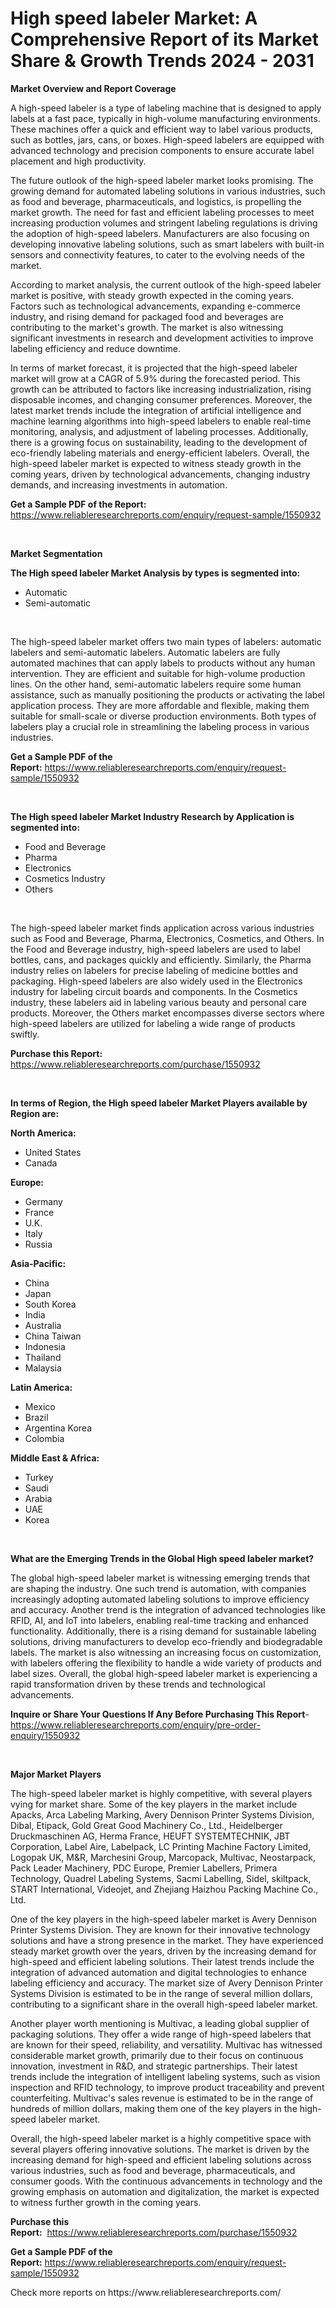 <p><h1>High speed labeler Market: A Comprehensive Report of its Market Share & Growth Trends 2024 - 2031</h1></p><p><strong>Market Overview and Report Coverage</strong></p>
<p><p>A high-speed labeler is a type of labeling machine that is designed to apply labels at a fast pace, typically in high-volume manufacturing environments. These machines offer a quick and efficient way to label various products, such as bottles, jars, cans, or boxes. High-speed labelers are equipped with advanced technology and precision components to ensure accurate label placement and high productivity.</p><p>The future outlook of the high-speed labeler market looks promising. The growing demand for automated labeling solutions in various industries, such as food and beverage, pharmaceuticals, and logistics, is propelling the market growth. The need for fast and efficient labeling processes to meet increasing production volumes and stringent labeling regulations is driving the adoption of high-speed labelers. Manufacturers are also focusing on developing innovative labeling solutions, such as smart labelers with built-in sensors and connectivity features, to cater to the evolving needs of the market.</p><p>According to market analysis, the current outlook of the high-speed labeler market is positive, with steady growth expected in the coming years. Factors such as technological advancements, expanding e-commerce industry, and rising demand for packaged food and beverages are contributing to the market's growth. The market is also witnessing significant investments in research and development activities to improve labeling efficiency and reduce downtime. </p><p>In terms of market forecast, it is projected that the high-speed labeler market will grow at a CAGR of 5.9% during the forecasted period. This growth can be attributed to factors like increasing industrialization, rising disposable incomes, and changing consumer preferences. Moreover, the latest market trends include the integration of artificial intelligence and machine learning algorithms into high-speed labelers to enable real-time monitoring, analysis, and adjustment of labeling processes. Additionally, there is a growing focus on sustainability, leading to the development of eco-friendly labeling materials and energy-efficient labelers. Overall, the high-speed labeler market is expected to witness steady growth in the coming years, driven by technological advancements, changing industry demands, and increasing investments in automation.</p></p>
<p><strong>Get a Sample PDF of the Report:</strong> <a href="https://www.reliableresearchreports.com/enquiry/request-sample/1550932">https://www.reliableresearchreports.com/enquiry/request-sample/1550932</a></p>
<p>&nbsp;</p>
<p><strong>Market Segmentation</strong></p>
<p><strong>The High speed labeler Market Analysis by types is segmented into:</strong></p>
<p><ul><li>Automatic</li><li>Semi-automatic</li></ul></p>
<p>&nbsp;</p>
<p><p>The high-speed labeler market offers two main types of labelers: automatic labelers and semi-automatic labelers. Automatic labelers are fully automated machines that can apply labels to products without any human intervention. They are efficient and suitable for high-volume production lines. On the other hand, semi-automatic labelers require some human assistance, such as manually positioning the products or activating the label application process. They are more affordable and flexible, making them suitable for small-scale or diverse production environments. Both types of labelers play a crucial role in streamlining the labeling process in various industries.</p></p>
<p><strong>Get a Sample PDF of the Report:</strong>&nbsp;<a href="https://www.reliableresearchreports.com/enquiry/request-sample/1550932">https://www.reliableresearchreports.com/enquiry/request-sample/1550932</a></p>
<p>&nbsp;</p>
<p><strong>The High speed labeler Market Industry Research by Application is segmented into:</strong></p>
<p><ul><li>Food and Beverage</li><li>Pharma</li><li>Electronics</li><li>Cosmetics Industry</li><li>Others</li></ul></p>
<p>&nbsp;</p>
<p><p>The high-speed labeler market finds application across various industries such as Food and Beverage, Pharma, Electronics, Cosmetics, and Others. In the Food and Beverage industry, high-speed labelers are used to label bottles, cans, and packages quickly and efficiently. Similarly, the Pharma industry relies on labelers for precise labeling of medicine bottles and packaging. High-speed labelers are also widely used in the Electronics industry for labeling circuit boards and components. In the Cosmetics industry, these labelers aid in labeling various beauty and personal care products. Moreover, the Others market encompasses diverse sectors where high-speed labelers are utilized for labeling a wide range of products swiftly.</p></p>
<p><strong>Purchase this Report:</strong>&nbsp; <a href="https://www.reliableresearchreports.com/purchase/1550932">https://www.reliableresearchreports.com/purchase/1550932</a></p>
<p>&nbsp;</p>
<p><strong>In terms of Region, the High speed labeler Market Players available by Region are:</strong></p>
<p>
    <p> <strong> North America: </strong>
        <ul>
            <li>United States</li>
            <li>Canada</li>
        </ul>
        </p> 
    <p> <strong> Europe: </strong>
        <ul>
            <li>Germany</li>
            <li>France</li>
            <li>U.K.</li>
            <li>Italy</li>
            <li>Russia</li>
        </ul>
        </p> 
    <p> <strong> Asia-Pacific: </strong>
        <ul>
            <li>China</li>
            <li>Japan</li>
            <li>South Korea</li>
            <li>India</li>
            <li>Australia</li>
            <li>China Taiwan</li>
            <li>Indonesia</li>
            <li>Thailand</li>
            <li>Malaysia</li>
        </ul>
        </p> 
    <p> <strong> Latin America: </strong>
        <ul>
            <li>Mexico</li>
            <li>Brazil</li>
            <li>Argentina Korea</li>
            <li>Colombia</li>
        </ul>
        </p> 
    <p> <strong> Middle East & Africa: </strong>
        <ul>
            <li>Turkey</li>
            <li>Saudi</li>
            <li>Arabia</li>
            <li>UAE</li>
            <li>Korea</li>
        </ul>
    </p>
    </p>
<p>&nbsp;</p>
<p><strong>What are the Emerging Trends in the Global High speed labeler market?</strong></p>
<p><p>The global high-speed labeler market is witnessing emerging trends that are shaping the industry. One such trend is automation, with companies increasingly adopting automated labeling solutions to improve efficiency and accuracy. Another trend is the integration of advanced technologies like RFID, AI, and IoT into labelers, enabling real-time tracking and enhanced functionality. Additionally, there is a rising demand for sustainable labeling solutions, driving manufacturers to develop eco-friendly and biodegradable labels. The market is also witnessing an increasing focus on customization, with labelers offering the flexibility to handle a wide variety of products and label sizes. Overall, the global high-speed labeler market is experiencing a rapid transformation driven by these trends and technological advancements.</p></p>
<p><strong>Inquire or Share Your Questions If Any Before Purchasing This Report</strong>- <a href="https://www.reliableresearchreports.com/enquiry/pre-order-enquiry/1550932">https://www.reliableresearchreports.com/enquiry/pre-order-enquiry/1550932</a></p>
<p>&nbsp;</p>
<p><strong>Major Market Players</strong></p>
<p><p>The high-speed labeler market is highly competitive, with several players vying for market share. Some of the key players in the market include Apacks, Arca Labeling Marking, Avery Dennison Printer Systems Division, Dibal, Etipack, Gold Great Good Machinery Co., Ltd., Heidelberger Druckmaschinen AG, Herma France, HEUFT SYSTEMTECHNIK, JBT Corporation, Label Aire, Labelpack, LC Printing Machine Factory Limited, Logopak UK, M&R, Marchesini Group, Marcopack, Multivac, Neostarpack, Pack Leader Machinery, PDC Europe, Premier Labellers, Primera Technology, Quadrel Labeling Systems, Sacmi Labelling, Sidel, skiltpack, START International, Videojet, and Zhejiang Haizhou Packing Machine Co., Ltd.</p><p>One of the key players in the high-speed labeler market is Avery Dennison Printer Systems Division. They are known for their innovative technology solutions and have a strong presence in the market. They have experienced steady market growth over the years, driven by the increasing demand for high-speed and efficient labeling solutions. Their latest trends include the integration of advanced automation and digital technologies to enhance labeling efficiency and accuracy. The market size of Avery Dennison Printer Systems Division is estimated to be in the range of several million dollars, contributing to a significant share in the overall high-speed labeler market.</p><p>Another player worth mentioning is Multivac, a leading global supplier of packaging solutions. They offer a wide range of high-speed labelers that are known for their speed, reliability, and versatility. Multivac has witnessed considerable market growth, primarily due to their focus on continuous innovation, investment in R&D, and strategic partnerships. Their latest trends include the integration of intelligent labeling systems, such as vision inspection and RFID technology, to improve product traceability and prevent counterfeiting. Multivac's sales revenue is estimated to be in the range of hundreds of million dollars, making them one of the key players in the high-speed labeler market.</p><p>Overall, the high-speed labeler market is a highly competitive space with several players offering innovative solutions. The market is driven by the increasing demand for high-speed and efficient labeling solutions across various industries, such as food and beverage, pharmaceuticals, and consumer goods. With the continuous advancements in technology and the growing emphasis on automation and digitalization, the market is expected to witness further growth in the coming years.</p></p>
<p><strong>Purchase this Report:</strong>&nbsp;&nbsp;<a href="https://www.reliableresearchreports.com/purchase/1550932">https://www.reliableresearchreports.com/purchase/1550932</a></p>
<p></p>
<p><strong>Get a Sample PDF of the Report:</strong>&nbsp;<a href="https://www.reliableresearchreports.com/enquiry/request-sample/1550932">https://www.reliableresearchreports.com/enquiry/request-sample/1550932</a></p>
<p>Check more reports on https://www.reliableresearchreports.com/</p>